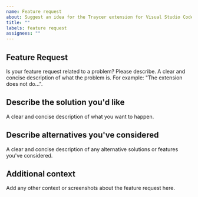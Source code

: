 ```yaml
---
name: Feature request
about: Suggest an idea for the Traycer extension for Visual Studio Code.
title: ""
labels: feature request
assignees: ""
---
```


## Feature Request

Is your feature request related to a problem? Please describe.
A clear and concise description of what the problem is. For example: "The extension does not do...".

## Describe the solution you'd like

A clear and concise description of what you want to happen.

## Describe alternatives you've considered

A clear and concise description of any alternative solutions or features you've considered.

## Additional context

Add any other context or screenshots about the feature request here.
